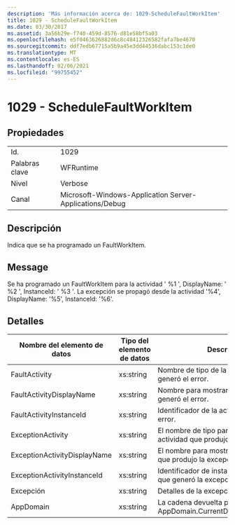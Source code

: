 ```yaml
---
description: 'Más información acerca de: 1029-ScheduleFaultWorkItem'
title: 1029 - ScheduleFaultWorkItem
ms.date: 03/30/2017
ms.assetid: 3a56b29e-f740-459d-8576-d81e58bf5a03
ms.openlocfilehash: e5f0463626882d6c8c48412326582fafa7be4670
ms.sourcegitcommit: ddf7edb67715a5b9a45e3dd44536dabc153c1de0
ms.translationtype: MT
ms.contentlocale: es-ES
ms.lasthandoff: 02/06/2021
ms.locfileid: "99755452"
---
```

# <a name="1029---schedulefaultworkitem"></a>1029 - ScheduleFaultWorkItem

## <a name="properties"></a>Propiedades  
  
|||  
|-|-|  
|Id.|1029|  
|Palabras clave|WFRuntime|  
|Nivel|Verbose|  
|Canal|Microsoft-Windows-Application Server-Applications/Debug|  
  
## <a name="description"></a>Descripción  

 Indica que se ha programado un FaultWorkItem.  
  
## <a name="message"></a>Message  

 Se ha programado un FaultWorkItem para la actividad ' %1 ', DisplayName: ' %2 ', InstanceId: ' %3 '.  La excepción se propagó desde la actividad '%4', DisplayName: '%5', InstanceId: '%6'.  
  
## <a name="details"></a>Detalles  
  
|Nombre del elemento de datos|Tipo del elemento de datos|Descripción|  
|--------------------|--------------------|-----------------|  
|FaultActivity|xs:string|Nombre de tipo de la actividad que generó el error.|  
|FaultActivityDisplayName|xs:string|Nombre para mostrar de la actividad que generó el error.|  
|FaultActivityInstanceId|xs:string|Identificador de la actividad que generó el error.|  
|ExceptionActivity|xs:string|El nombre de tipo para mostrar de la actividad que produjo la excepción.|  
|ExceptionActivityDisplayName|xs:string|El nombre para mostrar de la actividad que produjo la excepción.|  
|ExceptionActivityInstanceId|xs:string|Identificador de instancia de la actividad que generó la excepción.|  
|Excepción|xs:string|Detalles de la excepción para la excepción|  
|AppDomain|xs:string|La cadena devuelta por AppDomain.CurrentDomain.FriendlyName.|
